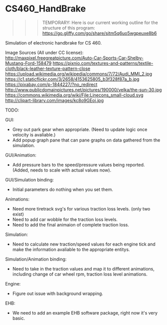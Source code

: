 # CS460_HandBrake

>>> TEMPORARY: Here is our current working outline for the structure of this program:
        https://go.gliffy.com/go/share/sitm5q6uo5wgpeuxe8b6

Simulation of electronic handbrake for CS 460.


Image Sources (All under CC license):
http://maxpixel.freegreatpicture.com/Auto-Car-Sports-Car-Shelby-Mustang-Ford-158479
https://pixnio.com/textures-and-patterns/textile-cloth/black-leather-texture-pattern-close
https://upload.wikimedia.org/wikipedia/commons/7/72/Audi_MMI_2.jpg
https://c1.staticflickr.com/3/2658/4153625805_b3f328f87a_b.jpg
https://pixabay.com/p-1844227/?no_redirect
http://www.publicdomainpictures.net/pictures/190000/velka/the-sun-30.jpg
https://commons.wikimedia.org/wiki/File:Linecons_small-cloud.svg
http://clipart-library.com/images/kc8o9GEoi.jpg


TODO:

GUI:
* Grey out park gear when appropriate. (Need to update logic once velocity is avaliable.)
* Add popup graph pane that can pane graphs on data gathered from the simulation. 

GUI/Animation:
* Add pressure bars to the speed/pressure values being reported. (Added, needs to scale with actual values now).

GUI/Simulation binding:
* Initial parameters do nothing when you set them.

Animations:
* Need more tiretrack svg's for various traction loss levels. (only two exist)
* Need to add car wobble for the traction loss levels.
* Need to add the final animaion of complete traction loss.

Simulation:
* Need to calculate new traction/speed values for each engine tick and make the information avaliable
to the appropriate entitys. 

Simulation/Animation binding:
* Need to take in the traction values and map it to different animations, including change of car
wheel rpm, traction loss level animations.

Engine:
* Figure out issue with background wrapping. 

EHB:
* We need to add an example EHB software package, right now it's very basic.



